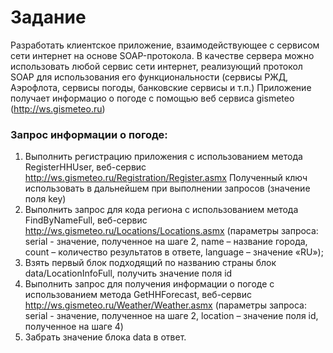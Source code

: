 # Задание
  Разработать клиентское приложение, взаимодействующее с сервисом сети интернет на основе SOAP-протокола. В качестве сервера можно использовать любой сервис сети интернет, реализующий протокол SOAP для использования его функциональности (сервисы РЖД, Аэрофлота, сервисы погоды, банковские сервисы и т.п.)
Приложение получает информацио о погоде с помощью веб сервиса gismeteo (http://ws.gismeteo.ru)
### Запрос информации о погоде:

1. Выполнить регистрацию приложения с использованием метода RegisterHHUser, веб-сервис http://ws.gismeteo.ru/Registration/Register.asmx
Полученный ключ использовать в дальнейшем при выполнении запросов (значение поля key)
2. Выполнить запрос для кода региона с использованием метода FindByNameFull, веб-сервис http://ws.gismeteo.ru/Locations/Locations.asmx (параметры запроса: serial - значение, полученное на шаге 2, name – название города, count – количество результатов в ответе, language – значение «RU»);
3. Взять первый блок подходящий по названию страны блок data/LocationInfoFull, получить значение поля id
4. Выполнить запрос для получения информации о погоде с использованием метода GetHHForecast, веб-сервис http://ws.gismeteo.ru/Weather/Weather.asmx (параметры запроса: serial - значение, полученное на шаге 2, location – значение поля id, полученное на шаге 4)
5. Забрать значение блока data в ответ.

